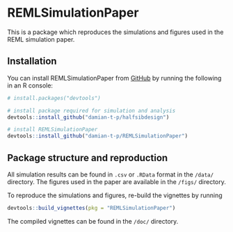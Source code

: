 
<!-- README.md is generated from README.Rmd. Please edit that file -->

# REMLSimulationPaper

<!-- badges: start -->
<!-- badges: end -->

This is a package which reproduces the simulations and figures used in
the REML simulation paper.

## Installation

You can install REMLSimulationPaper from [GitHub](https://github.com/)
by running the following in an R console:

``` r
# install.packages("devtools")

# install package required for simulation and analysis
devtools::install_github("damian-t-p/halfsibdesign")

# install REMLSimulationPaper
devtools::install_github("damian-t-p/REMLSimulationPaper")
```

## Package structure and reproduction

All simulation results can be found in `.csv` or `.RData` format in the
`/data/` directory. The figures used in the paper are available in the
`/figs/` directory.

To reproduce the simulations and figures, re-build the vignettes by
running

``` r
devtools::build_vignettes(pkg = "REMLSimulationPaper")
```

The compiled vignettes can be found in the `/doc/` directory.
